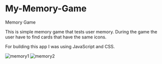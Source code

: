 # My-Memory-Game
Memory Game

This is simple memory game that tests user memory. During the game the user have to find cards that have the same icons.

For building this app I was using JavaScript and CSS.

![memory1](https://user-images.githubusercontent.com/32968807/58307546-4f2d1d80-7dff-11e9-833c-575566c3713b.png)
![memory2](https://user-images.githubusercontent.com/32968807/58307797-104b9780-7e00-11e9-9f67-0e17a9c12113.png)


